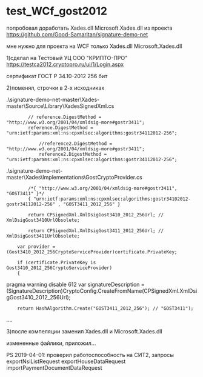 ﻿# test_WCf_gost2012


попробовал доработать Xades.dll Microsoft.Xades.dll из проекта
https://github.com/Good-Samaritan/signature-demo-net

мне нужно для проекта на WCF только 
Xades.dll 
Microsoft.Xades.dll 


1)сделал на
Тестовый УЦ ООО "КРИПТО-ПРО" 
https://testca2012.cryptopro.ru/ui/1/Login.aspx

сертификат
ГОСТ Р 34.10-2012 256 бит


2)поменял, строчки
в 2-х исходниках


.\signature-demo-net-master\Xades-master\Source\Library\XadesSignedXml.cs

            // reference.DigestMethod = "http://www.w3.org/2001/04/xmldsig-more#gostr3411";
            reference.DigestMethod = "urn:ietf:params:xml:ns:cpxmlsec:algorithms:gostr34112012-256";

                //reference2.DigestMethod = "http://www.w3.org/2001/04/xmldsig-more#gostr3411";
                reference2.DigestMethod = "urn:ietf:params:xml:ns:cpxmlsec:algorithms:gostr34112012-256";



.\signature-demo-net-master\Xades\Implementations\GostCryptoProvider.cs

            /*{ "http://www.w3.org/2001/04/xmldsig-more#gostr3411", "GOST3411" }*/
            { "urn:ietf:params:xml:ns:cpxmlsec:algorithms:gostr34102012-gostr34112012-256" , "GOST3411_2012_256" }

            return CPSignedXml.XmlDsigGost3410_2012_256Url; // XmlDsigGost3410UrlObsolete;

            return CPSignedXml.XmlDsigGost3411_2012_256Url; // XmlDsigGost3411UrlObsolete;

        var provider = (Gost3410_2012_256CryptoServiceProvider)certificate.PrivateKey;

        if (certificate.PrivateKey is Gost3410_2012_256CryptoServiceProvider)
        {
pragma warning disable 612
            var signatureDescription = (SignatureDescription)CryptoConfig.CreateFromName(CPSignedXml.XmlDsigGost3410_2012_256Url);

        return HashAlgorithm.Create("GOST3411_2012_256"); // "GOST3411");
....



3)после компеляции заменил Xades.dll и Microsoft.Xades.dll 


измененные файлики, приложил...


PS 2019-04-01: проверил работоспособность на СИТ2, запросы 
 exportNsiListRequest
 exportHouseDataRequest
 importPaymentDocumentDataRequest
